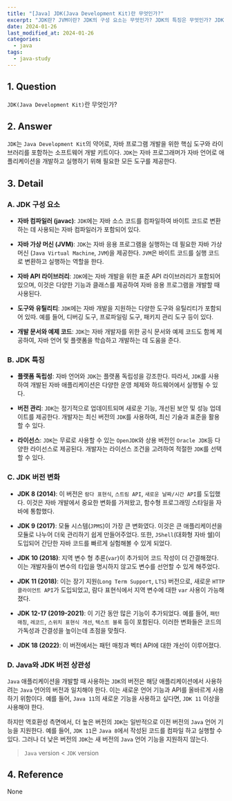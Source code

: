 ```yaml
---
title: "[Java] JDK(Java Development Kit)란 무엇인가?"
excerpt: "JDK란? JVM이란? JDK의 구성 요소는 무엇인가? JDK의 특징은 무엇인가? JDK 버전의 변화는 어떻게 이루어졌는가? Java와 JDK 버전이 일치해야 하는가?"
date: 2024-01-26
last_modified_at: 2024-01-26
categories:
  - java
tags:
  - java-study
---
```


## 1. Question

`JDK(Java Development Kit)`란 무엇인가?

## 2. Answer
`JDK`는 `Java Development Kit`의 약어로, 자바 프로그램 개발을 위한 핵심 도구와 라이브러리를 포함하는 소프트웨어 개발 키트이다. `JDK`는 자바 프로그래머가 자바 언어로 애플리케이션을 개발하고 실행하기 위해 필요한 모든 도구를 제공한다.

## 3. Detail

### A. JDK 구성 요소

* **자바 컴파일러 (javac)**: `JDK`에는 자바 소스 코드를 컴파일하여 바이트 코드로 변환하는 데 사용되는 자바 컴파일러가 포함되어 있다.

* **자바 가상 머신 (JVM)**: `JDK`는 자바 응용 프로그램을 실행하는 데 필요한 자바 가상 머신 (`Java Virtual Machine`, `JVM`)을 제공한다. `JVM`은 바이트 코드를 실행 코드로 변환하고 실행하는 역할을 한다.

* **자바 API 라이브러리**: `JDK`에는 자바 개발을 위한 표준 API 라이브러리가 포함되어 있으며, 이것은 다양한 기능과 클래스를 제공하여 자바 응용 프로그램을 개발할 때 사용된다.

* **도구와 유틸리티**: `JDK`에는 자바 개발을 지원하는 다양한 도구와 유틸리티가 포함되어 있따. 예를 들어, 디버깅 도구, 프로파일링 도구, 패키지 관리 도구 등이 있다.

* **개발 문서와 예제 코드**: `JDK`는 자바 개발자를 위한 공식 문서와 예제 코드도 함께 제공하여, 자바 언어 및 플랫폼을 학습하고 개발하는 데 도움을 준다.

### B. JDK 특징

* **플랫폼 독립성**: 자바 언어와 `JDK`는 플랫폼 독립성을 강조한다. 따라서, `JDK`를 사용하여 개발된 자바 애플리케이션은 다양한 운영 체제와 하드웨어에서 실행될 수 있다.

* **버전 관리**: `JDK`는 정기적으로 업데이트되며 새로운 기능, 개선된 보안 및 성능 업데이트를 제공한다. 개발자는 최신 버전의 `JDK`를 사용하여, 최신 기술과 표준을 활용할 수 있다.

* **라이선스**: `JDK`는 무료로 사용할 수 있는 `OpenJDK`와 상용 버전인 `Oracle JDK`등 다양한 라이선스로 제공된다. 개발자는 라이선스 조건을 고려하여 적절한 `JDK`를 선택할 수 있다.

### C. JDK 버전 변화

* **JDK 8 (2014)**: 이 버전은 `람다 표현식`, `스트림 API`, `새로운 날짜/시간 API`를 도입했다. 이것은 자바 개발에서 중요한 변화를 가져왔고, 함수형 프로그래밍 스타일을 자바에 통합했다.

* **JDK 9 (2017)**: 모듈 시스템(`JPMS`)이 가장 큰 변화였다. 이것은 큰 애플리케이션을 모듈로 나누어 더욱 관리하기 쉽게 만들어주었다. 또한, `JShell`(대화형 자바 쉘)이 도입되어 간단한 자바 코드를 빠르게 실험해볼 수 있게 되었다.

* **JDK 10 (2018)**: 지역 변수 형 추론(`var`)이 추가되어 코드 작성이 더 간결해졌다. 이는 개발자들이 변수의 타입을 명시하지 않고도 변수를 선언할 수 있게 해주었다.

* **JDK 11 (2018)**: 이는 장기 지원(`Long Term Support`, `LTS`) 버전으로, 새로운 `HTTP 클라이언트 API`가 도입되었고, 람다 표현식에서 지역 변수에 대한 `var` 사용이 가능해졌다.

* **JDK 12-17 (2019-2021)**: 이 기간 동안 많은 기능이 추가되었다. 예를 들어, `패턴 매칭`, `레코드`, `스위치 표현식 개선`, `텍스트 블록` 등이 포함된다. 이러한 변화들은 코드의 가독성과 간결성을 높이는데 초점을 맞췄다.

* **JDK 18 (2022)**: 이 버전에서는 패턴 매칭과 벡터 API에 대한 개선이 이루어졌다.

### D. Java와 JDK 버전 상관성

`Java` 애플리케이션을 개발할 때 사용하는 `JDK`의 버전은 해당 애플리케이션에서 사용하려는 `Java` 언어의 버전과 일치해야 한다. 이는 새로운 언어 기능과 API를 올바르게 사용하기 위함이다. 예를 들어, `Java 11`의 새로운 기능을 사용하고 싶다면, `JDK 11` 이상을 사용해야 한다.

하지만 역호환성 측면에서, 더 높은 버전의 `JDK`는 일반적으로 이전 버전의 `Java` 언어 기능을 지원한다. 예를 들어, `JDK 11`은 `Java 8`에서 작성된 코드를 컴파일 하고 실행할 수 있다. 그러나 더 낮은 버전의 `JDK`는 새 버전의 `Java` 언어 기능을 지원하지 않는다.

> `Java` version < `JDK` version

## 4. Reference

None